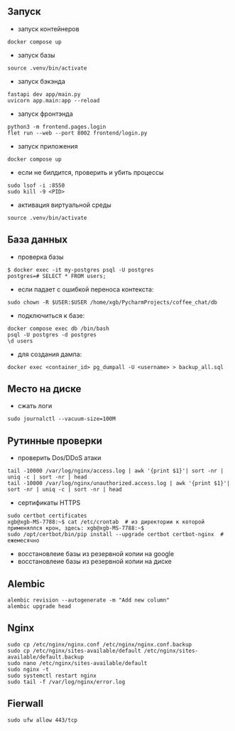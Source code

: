 ## Запуск
- запуск контейнеров
```
docker compose up
```

- запуск базы
```
source .venv/bin/activate
```
- запуск бэкэнда

```
fastapi dev app/main.py
uvicorn app.main:app --reload
```

- запуск фронтэнда

```
python3 -m frontend.pages.login
flet run --web --port 8002 frontend/login.py
```

- запуск приложения

```
docker compose up
```
- если не билдится, проверить и убить процессы

```
sudo lsof -i :8550
sudo kill -9 <PID>
```
- активация виртуальной среды
```commandline
source .venv/bin/activate
```
## База данных
- проверка базы

```
$ docker exec -it my-postgres psql -U postgres
postgres=# SELECT * FROM users;
```
- если падает с ошибкой переноса контекста:
```
sudo chown -R $USER:$USER /home/xgb/PycharmProjects/coffee_chat/db
```

- подключиться к базе:

```
docker compose exec db /bin/bash
psql -U postgres -d postgres
\d users
```


- для создания дампа:

```
docker exec <container_id> pg_dumpall -U <username> > backup_all.sql
```

## Место на диске
- сжать логи

```
sudo journalctl --vacuum-size=100M 
```


## Рутинные проверки
- проверить Dos/DDoS атаки

```
tail -10000 /var/log/nginx/access.log | awk '{print $1}'| sort -nr | uniq -c | sort -nr | head
tail -10000 /var/log/nginx/unauthorized.access.log | awk '{print $1}'| sort -nr | uniq -c | sort -nr | head
```
- сертификаты HTTPS
```
sudo certbot certificates
xgb@xgb-MS-7788:~$ cat /etc/crontab  # из директории к которой применяллся крон, здесь: xgb@xgb-MS-7788:~$ 
sudo /opt/certbot/bin/pip install --upgrade certbot certbot-nginx  # ежемесячно
```
- восстановлеие базы из резервной копии на google
- восстановлеие базы из резервной копии на диске
## Alembic
```
alembic revision --autogenerate -m "Add new column"
alembic upgrade head
```

## Nginx
``` 
sudo cp /etc/nginx/nginx.conf /etc/nginx/nginx.conf.backup
sudo cp /etc/nginx/sites-available/default /etc/nginx/sites-available/default.backup
sudo nano /etc/nginx/sites-available/default
sudo nginx -t
sudo systemctl restart nginx
sudo tail -f /var/log/nginx/error.log
```
## Fierwall
```
sudo ufw allow 443/tcp
```